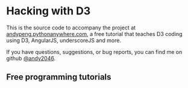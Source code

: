# Hacking with D3
This is the source code to accompany the project at [andypeng.pythonanywhere.com](http://andypeng.pythonanywhere.com/), a free tutorial that teaches D3 coding using D3, AngularJS, underscoreJS and more.

If you have questions, suggestions, or bug reports, you can find me on github [@andy2046](https://github.com/andy2046).


## Free programming tutorials
